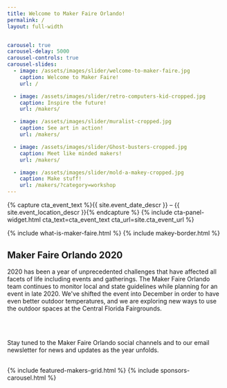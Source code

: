 ```yaml
---
title: Welcome to Maker Faire Orlando!
permalink: /
layout: full-width


carousel: true
carousel-delay: 5000
carousel-controls: true
carousel-slides:
  - image: /assets/images/slider/welcome-to-maker-faire.jpg  
    caption: Welcome to Maker Faire!
    url: /

  - image: /assets/images/slider/retro-computers-kid-cropped.jpg  
    caption: Inspire the future!
    url: /makers/

  - image: /assets/images/slider/muralist-cropped.jpg
    caption: See art in action!
    url: /makers/

  - image: /assets/images/slider/Ghost-busters-cropped.jpg
    caption: Meet like minded makers!
    url: /makers/

  - image: /assets/images/slider/mold-a-makey-cropped.jpg
    caption: Make stuff!
    url: /makers/?category=workshop
---
```


{% capture cta_event_text %}{{ site.event_date_descr }} – {{ site.event_location_descr }}{% endcapture %}
{% include cta-panel-widget.html cta_text=cta_event_text cta_url=site.cta_event_url %}


{% include what-is-maker-faire.html %}
{% include makey-border.html %}

<div style="margin-top:30px"></div>
<section class="Maker Faire Orlando 2020">
  <div class="container">
    <div class="row text-center">
      <div class="title-w-border-y">
        <h2>Maker Faire Orlando 2020</h2>
        </div>
        </div>
        <div class="row">
        <div class="col-md-6 col-md-offset-3">
        <p class="text-center">2020 has been a year of unprecedented challenges that have affected all facets of life including events and gatherings.
        The Maker Faire Orlando team continues to monitor local and state guidelines while planning for an event in late 2020. We've shifted the event into December in order to have even better outdoor temperatures, and we are exploring new ways to use the outdoor spaces at the Central Florida Fairgrounds. </p>
        <BR><br>
        <p class="text-center">Stay tuned to the Maker Faire Orlando social channels and to our email newsletter for news and updates as the year unfolds.</p>
      </div>
    </div>
  </div>
</section>
<div style="margin-top:30px"></div>

<div class="flag-banner"></div>
{% include featured-makers-grid.html %}
{% include sponsors-carousel.html %}

